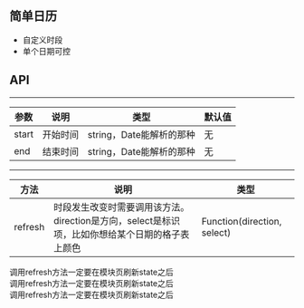 ## 简单日历
- 自定义时段
- 单个日期可控

## API
--------
| 参数 | 说明 | 类型 | 默认值 |
| --- | --- | --- | --- |
| start | 开始时间 | string，Date能解析的那种 | 无 |
| end | 结束时间 | string，Date能解析的那种 | 无 |
--------
| 方法 | 说明 | 类型 |
| --- | --- | --- |
| refresh | 时段发生改变时需要调用该方法。direction是方向，select是标识项，比如你想给某个日期的格子表上颜色 | Function(direction, select) |

调用refresh方法一定要在模块页刷新state之后  
调用refresh方法一定要在模块页刷新state之后  
调用refresh方法一定要在模块页刷新state之后  
